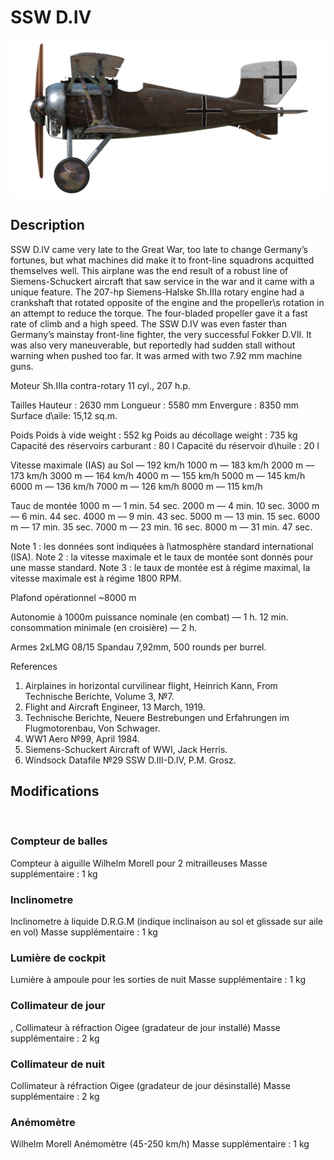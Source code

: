 ﻿# SSW D.IV

![schuckertdiv](../images/schuckertdiv.png)

## Description

SSW D.IV came very late to the Great War, too late to change Germany’s fortunes, but what machines did make it to front-line squadrons acquitted themselves well. This airplane was the end result of a robust line of Siemens-Schuckert aircraft that saw service in the war and it came with a unique feature. The 207-hp Siemens-Halske Sh.IIIa rotary engine had a crankshaft that rotated opposite of the engine and the propeller\s rotation in an attempt to reduce the torque. The four-bladed propeller gave it a fast rate of climb and a high speed. The SSW D.IV was even faster than Germany’s mainstay front-line fighter, the very successful Fokker D.VII. It was also very maneuverable, but reportedly had sudden stall without warning when pushed too far. It was armed with two 7.92 mm machine guns.


Moteur
Sh.IIIa contra-rotary 11 cyl., 207 h.p.

Tailles
Hauteur : 2630 mm
Longueur : 5580 mm
Envergure : 8350 mm
Surface d\aile: 15,12 sq.m.

Poids
Poids à vide weight : 552 kg
Poids au décollage weight : 735 kg 
Capacité des réservoirs carburant : 80 l
Capacité du réservoir d\huile : 20 l

Vitesse maximale (IAS)
au Sol — 192 km/h
1000 m — 183 km/h
2000 m — 173 km/h
3000 m — 164 km/h
4000 m — 155 km/h
5000 m — 145 km/h
6000 m — 136 km/h
7000 m — 126 km/h
8000 m — 115 km/h

Tauc de montée
1000 m — 1 min. 54 sec.
2000 m — 4 min. 10 sec.
3000 m — 6 min. 44 sec.
4000 m — 9 min. 43 sec.
5000 m — 13 min. 15 sec.
6000 m — 17 min. 35 sec.
7000 m — 23 min. 16 sec.
8000 m — 31 min. 47 sec.

Note 1 : les données sont indiquées à l\atmosphère standard international (ISA).
Note 2 : la vitesse maximale et le taux de montée sont donnés pour une masse standard.
Note 3 : le taux de montée est à régime maximal, la vitesse maximale est à régime 1800 RPM.

Plafond opérationnel ~8000 m

Autonomie à 1000m
puissance nominale (en combat) — 1 h. 12 min.
consommation minimale (en croisière) — 2 h.

Armes
2хLMG 08/15 Spandau 7,92mm, 500 rounds per burrel.

References
1) Airplaines in horizontal curvilinear flight, Heinrich Kann, From Technische Berichte, Volume 3, №7.
2) Flight and Aircraft Engineer, 13 March, 1919.
3) Technische Berichte, Neuere Bestrebungen und Erfahrungen im Flugmotorenbau, Von Schwager.
4) WW1 Aero №99, April 1984.
5) Siemens-Schuckert Aircraft of WWI, Jack Herris.
6) Windsock Datafile №29 SSW D.III-D.IV, P.M. Grosz.

## Modifications
﻿

### Compteur de balles

Compteur à aiguille Wilhelm Morell pour 2 mitrailleuses
Masse supplémentaire : 1 kg
﻿

### Inclinometre

Inclinometre à liquide D.R.G.M (indique inclinaison au sol et glissade sur aile en vol)
Masse supplémentaire : 1 kg
﻿

### Lumière de cockpit

Lumière à ampoule pour les sorties de nuit
Masse supplémentaire : 1 kg
﻿

### Collimateur de jour

, Collimateur à réfraction Oigee (gradateur de jour installé)
Masse supplémentaire : 2 kg
﻿

### Collimateur de nuit

Collimateur à réfraction Oigee (gradateur de jour désinstallé)
Masse supplémentaire : 2 kg
﻿

### Anémomètre

Wilhelm Morell Anémomètre (45-250 km/h)
Masse supplémentaire : 1 kg
